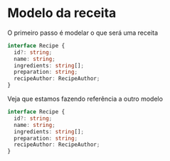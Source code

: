 # Modelo da receita

<div v-click-hide>

O primeiro passo é modelar o que será uma receita

```ts
interface Recipe {
  id?: string;
  name: string;
  ingredients: string[];
  preparation: string;
  recipeAuthor: RecipeAuthor;
}
```

</div>

<div v-click>

Veja que estamos fazendo referência a outro modelo

```ts {6}
interface Recipe {
  id?: string;
  name: string;
  ingredients: string[];
  preparation: string;
  recipeAuthor: RecipeAuthor;
}
```

</div>
